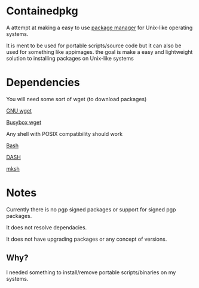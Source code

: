 # Containedpkg
A attempt at making a easy to use [package manager](https://en.wikipedia.org/wiki/Package_manager) for Unix-like operating systems.

It is ment to be used for portable scripts/source code but it can also be used for something like appimages. the goal is make a easy and lightweight solution to installing packages on Unix-like systems

# Dependencies
You will need some sort of wget (to download packages)

[GNU wget](http://ftp.gnu.org/gnu/wget/)

[Busybox wget](https://busybox.net/downloads/)

Any shell with POSIX compatibility should work

[Bash](http://ftp.gnu.org/gnu/bash/)

[DASH](http://gondor.apana.org.au/~herbert/dash/)

[mksh](http://www.mirbsd.org/mksh.htm)

# Notes
Currently there is no pgp signed packages or support for signed pgp packages.

It does not resolve dependacies.

It does not have upgrading packages or any concept of versions.

## Why?
I needed something to install/remove portable scripts/binaries on my systems.
